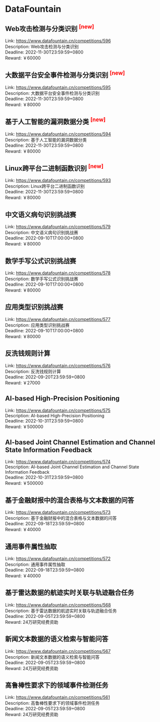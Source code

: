 # DataFountain



## Web攻击检测与分类识别 <sup style="color:red">[new]<sup>  

Link: https://www.datafountain.cn/competitions/596  
Description: Web攻击检测与分类识别  
Deadline: 2022-11-30T23:59:59+0800  
Reward: ￥60000  


## 大数据平台安全事件检测与分类识别 <sup style="color:red">[new]<sup>  

Link: https://www.datafountain.cn/competitions/595  
Description: 大数据平台安全事件检测与分类识别  
Deadline: 2022-11-30T23:59:59+0800  
Reward: ￥80000  


## 基于人工智能的漏洞数据分类 <sup style="color:red">[new]<sup>  

Link: https://www.datafountain.cn/competitions/594  
Description: 基于人工智能的漏洞数据分类  
Deadline: 2022-11-30T23:59:59+0800  
Reward: ￥80000  


## Linux跨平台二进制函数识别 <sup style="color:red">[new]<sup>  

Link: https://www.datafountain.cn/competitions/593  
Description: Linux跨平台二进制函数识别  
Deadline: 2022-11-30T23:59:59+0800  
Reward: ￥80000  


## 中文语义病句识别挑战赛

Link: https://www.datafountain.cn/competitions/579  
Description: 中文语义病句识别挑战赛  
Deadline: 2022-09-10T17:00:00+0800  
Reward: ￥80000  


## 数学手写公式识别挑战赛

Link: https://www.datafountain.cn/competitions/578  
Description: 数学手写公式识别挑战赛  
Deadline: 2022-09-10T17:00:00+0800  
Reward: ￥80000  


## 应用类型识别挑战赛

Link: https://www.datafountain.cn/competitions/577  
Description: 应用类型识别挑战赛  
Deadline: 2022-09-10T17:00:00+0800  
Reward: ￥80000  


## 反洗钱规则计算

Link: https://www.datafountain.cn/competitions/576  
Description: 反洗钱规则计算  
Deadline: 2022-09-20T23:59:59+0800  
Reward: ￥27000  


## AI-based High-Precision Positioning

Link: https://www.datafountain.cn/competitions/575  
Description: AI-based High-Precision Positioning  
Deadline: 2022-10-31T23:59:59+0800  
Reward: ￥500000  


## AI-based Joint Channel Estimation and Channel State Information Feedback

Link: https://www.datafountain.cn/competitions/574  
Description: AI-based Joint Channel Estimation and Channel State Information Feedback  
Deadline: 2022-10-31T23:59:59+0800  
Reward: ￥500000  


## 基于金融财报中的混合表格与文本数据的问答

Link: https://www.datafountain.cn/competitions/573  
Description: 基于金融财报中的混合表格与文本数据的问答  
Deadline: 2022-09-18T23:59:59+0800  
Reward: ￥40000  


## 通用事件属性抽取

Link: https://www.datafountain.cn/competitions/572  
Description: 通用事件属性抽取  
Deadline: 2022-09-18T23:59:59+0800  
Reward: ￥40000  


## 基于雷达数据的航迹实时关联与轨迹融合任务

Link: https://www.datafountain.cn/competitions/568  
Description: 基于雷达数据的航迹实时关联与轨迹融合任务  
Deadline: 2022-09-05T23:59:59+0800  
Reward: 24万研究经费资助  


## 新闻文本数据的语义检索与智能问答

Link: https://www.datafountain.cn/competitions/567  
Description: 新闻文本数据的语义检索与智能问答  
Deadline: 2022-09-05T23:59:59+0800  
Reward: 24万研究经费资助  


## 高鲁棒性要求下的领域事件检测任务

Link: https://www.datafountain.cn/competitions/561  
Description: 高鲁棒性要求下的领域事件检测任务  
Deadline: 2022-09-05T23:59:59+0800  
Reward: 24万研究经费资助  

